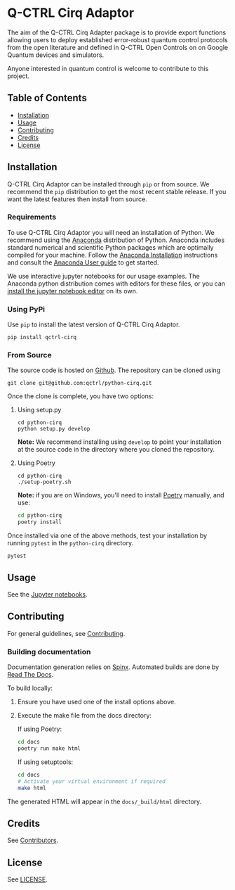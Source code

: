 # Q-CTRL Cirq Adaptor

The aim of the Q-CTRL Cirq Adapter package is to provide export functions allowing
users to deploy established error-robust quantum control protocols from the
open literature and defined in Q-CTRL Open Controls on on Google Quantum devices 
and simulators.

Anyone interested in quantum control is welcome to contribute to this project.


## Table of Contents

- [Installation](#installation)
- [Usage](#usage)
- [Contributing](#contributing)
- [Credits](#credits)
- [License](#license)

## Installation

Q-CTRL Cirq Adaptor can be installed through `pip` or from source. We recommend
the `pip` distribution to get the most recent stable release. If you want the
latest features then install from source.

### Requirements

To use Q-CTRL Cirq Adaptor you will need an installation of Python. We
recommend using the [Anaconda](https://www.anaconda.com/) distribution of
Python. Anaconda includes standard numerical and scientific Python packages
which are optimally compiled for your machine. Follow the [Anaconda
Installation](https://docs.anaconda.com/anaconda/install/) instructions and
consult the [Anaconda User
guide](https://docs.anaconda.com/anaconda/user-guide/) to get started.

We use interactive jupyter notebooks for our usage examples. The Anaconda
python distribution comes with editors for these files, or you can [install the
jupyter notebook editor](https://jupyter.org/install) on its own.

### Using PyPi

Use `pip` to install the latest version of Q-CTRL Cirq Adaptor.

```shell
pip install qctrl-cirq
```

### From Source

The source code is hosted on
[Github](https://github.com/qctrl/python-cirq). The repository can be
cloned using

```shell
git clone git@github.com:qctrl/python-cirq.git
```

Once the clone is complete, you have two options:

1. Using setup.py

   ```shell
   cd python-cirq
   python setup.py develop
   ```

   **Note:** We recommend installing using `develop` to point your installation
   at the source code in the directory where you cloned the repository.

1. Using Poetry

   ```shell
   cd python-cirq
   ./setup-poetry.sh
   ```

   **Note:** if you are on Windows, you'll need to install
   [Poetry](https://poetry.eustace.io) manually, and use:

   ```bash
   cd python-cirq
   poetry install
   ```

Once installed via one of the above methods, test your installation by running
`pytest`
in the `python-cirq` directory.

```shell
pytest
```

## Usage

See the [Jupyter notebooks](https://github.com/qctrl/notebooks/tree/master/qctrl-open-controls).

## Contributing

For general guidelines, see [Contributing](https://github.com/qctrl/.github/blob/master/CONTRIBUTING.md).

### Building documentation

Documentation generation relies on [Spinx](http://www.sphinx-doc.org). Automated builds are done by [Read The Docs](https://readthedocs.com).

To build locally:

1. Ensure you have used one of the install options above.
1. Execute the make file from the docs directory:

    If using Poetry:

    ```bash
    cd docs
    poetry run make html
    ```

    If using setuptools:

    ```bash
    cd docs
    # Activate your virtual environment if required
    make html
    ```

The generated HTML will appear in the `docs/_build/html` directory.

## Credits

See
[Contributors](https://github.com/qctrl/python-cirq/graphs/contributors).

## License

See [LICENSE](LICENSE).
